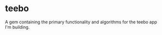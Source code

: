 teebo
=====

A gem containing the primary functionality and algorithms for the teebo app I'm building.
